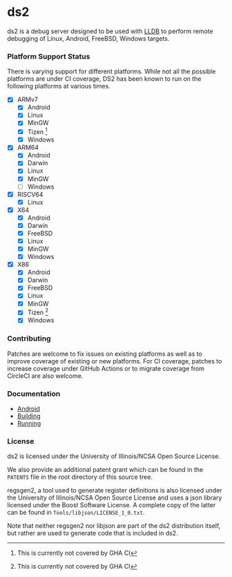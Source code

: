 # ds2

ds2 is a debug server designed to be used with [LLDB](http://lldb.llvm.org/) to
perform remote debugging of Linux, Android, FreeBSD, Windows targets.

### Platform Support Status

There is varying support for different platforms. While not all the possible
platforms are under CI coverage, DS2 has been known to run on the following
platforms at various times.

- [x] ARMv7
  - [x] Android
  - [x] Linux
  - [x] MinGW
  - [x] Tizen [^1]
  - [x] Windows

- [x] ARM64
  - [x] Android
  - [x] Darwin
  - [x] Linux
  - [x] MinGW
  - [ ] Windows

- [x] RISCV64
  - [x] Linux

- [x] X64
  - [x] Android
  - [x] Darwin
  - [x] FreeBSD
  - [x] Linux
  - [x] MinGW
  - [x] Windows

- [x] X86
  - [x] Android
  - [x] Darwin
  - [x] FreeBSD
  - [x] Linux
  - [x] MinGW
  - [x] Tizen [^1]
  - [x] Windows

[^1]: This is currently not covered by GHA CI

### Contributing

Patches are welcome to fix issues on existing platforms as well as to improve
coverage of existing or new platforms. For CI coverage, patches to increase
coverage under GitHub Actions or to migrate coverage from CircleCI are also
welcome.

### Documentation
- [Android](Documentation/Android.md)
- [Building](Documentation/Building.md)
- [Running](Documentation/Running.md)

### License

ds2 is licensed under the University of Illinois/NCSA Open Source License.

We also provide an additional patent grant which can be found in the `PATENTS`
file in the root directory of this source tree.

regsgen2, a tool used to generate register definitions is also licensed under
the University of Illinois/NCSA Open Source License and uses a json library
licensed under the Boost Software License. A complete copy of the latter can be
found in `Tools/libjson/LICENSE_1_0.txt`.

Note that neither regsgen2 nor libjson are part of the ds2 distribution itself,
but rather are used to generate code that is included in ds2.
